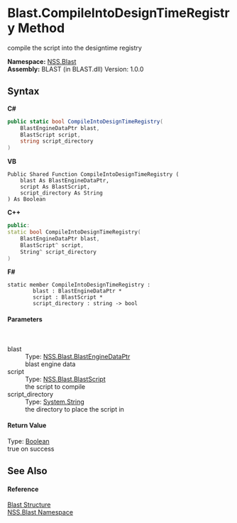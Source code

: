 # Blast.CompileIntoDesignTimeRegistry Method 
 

compile the script into the designtime registry

**Namespace:**&nbsp;<a href="88b55311-4a89-0894-e27a-e157e443c7f7">NSS.Blast</a><br />**Assembly:**&nbsp;BLAST (in BLAST.dll) Version: 1.0.0

## Syntax

**C#**<br />
``` C#
public static bool CompileIntoDesignTimeRegistry(
	BlastEngineDataPtr blast,
	BlastScript script,
	string script_directory
)
```

**VB**<br />
``` VB
Public Shared Function CompileIntoDesignTimeRegistry ( 
	blast As BlastEngineDataPtr,
	script As BlastScript,
	script_directory As String
) As Boolean
```

**C++**<br />
``` C++
public:
static bool CompileIntoDesignTimeRegistry(
	BlastEngineDataPtr blast, 
	BlastScript^ script, 
	String^ script_directory
)
```

**F#**<br />
``` F#
static member CompileIntoDesignTimeRegistry : 
        blast : BlastEngineDataPtr * 
        script : BlastScript * 
        script_directory : string -> bool 

```


#### Parameters
&nbsp;<dl><dt>blast</dt><dd>Type: <a href="8db5e405-878e-4a0b-b105-f09f3c478935">NSS.Blast.BlastEngineDataPtr</a><br />blast engine data</dd><dt>script</dt><dd>Type: <a href="701ebde6-515e-1fd5-a11a-526716112a12">NSS.Blast.BlastScript</a><br />the script to compile</dd><dt>script_directory</dt><dd>Type: <a href="https://docs.microsoft.com/dotnet/api/system.string" target="_blank" rel="noopener noreferrer">System.String</a><br />the directory to place the script in</dd></dl>

#### Return Value
Type: <a href="https://docs.microsoft.com/dotnet/api/system.boolean" target="_blank" rel="noopener noreferrer">Boolean</a><br />true on success

## See Also


#### Reference
<a href="efe93ce5-baaf-ed42-b038-35b4ff074233">Blast Structure</a><br /><a href="88b55311-4a89-0894-e27a-e157e443c7f7">NSS.Blast Namespace</a><br />
